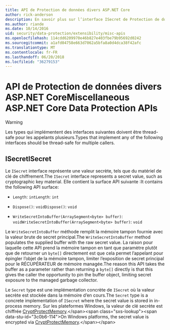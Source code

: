 ```yaml
---
title: API de Protection de données divers ASP.NET Core
author: rick-anderson
description: En savoir plus sur l’interface ISecret de Protection de données de base ASP.NET.
ms.author: riande
ms.date: 10/14/2016
uid: security/data-protection/extensibility/misc-apis
ms.openlocfilehash: 114cdd6209970e46b827e403fbe79b95692d0242
ms.sourcegitcommit: a1afd04758e663d7062a5bfa8a0d4dca38f42afc
ms.translationtype: MT
ms.contentlocale: fr-FR
ms.lasthandoff: 06/20/2018
ms.locfileid: "36279153"
---
```

# <a name="miscellaneous-aspnet-core-data-protection-apis"></a><span data-ttu-id="3c0b6-103">API de Protection de données divers ASP.NET Core</span><span class="sxs-lookup"><span data-stu-id="3c0b6-103">Miscellaneous ASP.NET Core Data Protection APIs</span></span>

<a name="data-protection-extensibility-mics-apis"></a>

>[!WARNING]
> <span data-ttu-id="3c0b6-104">Les types qui implémentent des interfaces suivantes doivent être thread-safe pour les appelants plusieurs.</span><span class="sxs-lookup"><span data-stu-id="3c0b6-104">Types that implement any of the following interfaces should be thread-safe for multiple callers.</span></span>

## <a name="isecret"></a><span data-ttu-id="3c0b6-105">ISecret</span><span class="sxs-lookup"><span data-stu-id="3c0b6-105">ISecret</span></span>

<span data-ttu-id="3c0b6-106">Le `ISecret` interface représente une valeur secrète, tels que du matériel de clé de chiffrement.</span><span class="sxs-lookup"><span data-stu-id="3c0b6-106">The `ISecret` interface represents a secret value, such as cryptographic key material.</span></span> <span data-ttu-id="3c0b6-107">Elle contient la surface API suivante :</span><span class="sxs-lookup"><span data-stu-id="3c0b6-107">It contains the following API surface:</span></span>

* <span data-ttu-id="3c0b6-108">`Length`: `int`</span><span class="sxs-lookup"><span data-stu-id="3c0b6-108">`Length`: `int`</span></span>

* <span data-ttu-id="3c0b6-109">`Dispose()`: `void`</span><span class="sxs-lookup"><span data-stu-id="3c0b6-109">`Dispose()`: `void`</span></span>

* <span data-ttu-id="3c0b6-110">`WriteSecretIntoBuffer(ArraySegment<byte> buffer)`: `void`</span><span class="sxs-lookup"><span data-stu-id="3c0b6-110">`WriteSecretIntoBuffer(ArraySegment<byte> buffer)`: `void`</span></span>

<span data-ttu-id="3c0b6-111">Le `WriteSecretIntoBuffer` méthode remplit la mémoire tampon fournie avec la valeur brute de secret principal.</span><span class="sxs-lookup"><span data-stu-id="3c0b6-111">The `WriteSecretIntoBuffer` method populates the supplied buffer with the raw secret value.</span></span> <span data-ttu-id="3c0b6-112">La raison pour laquelle cette API prend la mémoire tampon en tant que paramètre plutôt que de retourner un `byte[]` directement est que cela permet l’appelant pour épingler l’objet de la mémoire tampon, limiter l’exposition de secret principal pour le RÉCUPÉRATEUR de mémoire managée.</span><span class="sxs-lookup"><span data-stu-id="3c0b6-112">The reason this API takes the buffer as a parameter rather than returning a `byte[]` directly is that this gives the caller the opportunity to pin the buffer object, limiting secret exposure to the managed garbage collector.</span></span>

<span data-ttu-id="3c0b6-113">Le `Secret` type est une implémentation concrète de `ISecret` où la valeur secrète est stockée dans la mémoire d’en cours.</span><span class="sxs-lookup"><span data-stu-id="3c0b6-113">The `Secret` type is a concrete implementation of `ISecret` where the secret value is stored in in-process memory.</span></span> <span data-ttu-id="3c0b6-114">Sur les plateformes Windows, la valeur de clé secrète est chiffrée [CryptProtectMemory](https://msdn.microsoft.com/library/windows/desktop/aa380262(v=vs.85).aspx).</span><span class="sxs-lookup"><span data-stu-id="3c0b6-114">On Windows platforms, the secret value is encrypted via [CryptProtectMemory](https://msdn.microsoft.com/library/windows/desktop/aa380262(v=vs.85).aspx).</span></span>
